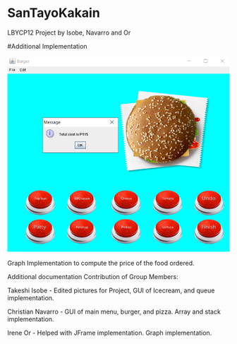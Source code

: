 # SanTayoKakain
LBYCP12 Project by Isobe, Navarro and Or 

#Additional Implementation

![Screenshot](Additional.png)

Graph Implementation to compute the price of the food ordered.

Additional documentation
Contribution of Group Members: 

Takeshi Isobe - Edited pictures for Project, GUI of Icecream, and queue implementation.

Christian Navarro - GUI of main menu, burger, and pizza. Array and stack implementation.

Irene Or - Helped with JFrame implementation. Graph implementation. 







